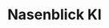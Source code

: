 ---
title: Nasenblick KI
colorFrom: blue
colorTo: red
sdk: gradio
sdk_version: 5.24.0
app_file: app/gradio_app.py
pinned: false
license: mit
---